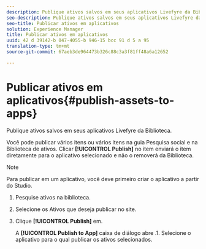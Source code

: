 ```yaml
---
description: Publique ativos salvos em seus aplicativos Livefyre da Biblioteca.
seo-description: Publique ativos salvos em seus aplicativos Livefyre da Biblioteca.
seo-title: Publicar ativos em aplicativos
solution: Experience Manager
title: Publicar ativos em aplicativos
uuid: 42 d 39142-b 047-4055-b 946-15 bcc 91 d 5 a 95
translation-type: tm+mt
source-git-commit: 67aeb3de964473b326c88c3a3f81ff48a6a12652

---
```



# Publicar ativos em aplicativos{#publish-assets-to-apps}

Publique ativos salvos em seus aplicativos Livefyre da Biblioteca.

Você pode publicar vários itens ou vários itens na guia Pesquisa social e na Biblioteca de ativos. Clicar **[!UICONTROL Publish]** no item enviará o item diretamente para o aplicativo selecionado e não o removerá da Biblioteca.

>[!NOTE]
>
>Para publicar em um aplicativo, você deve primeiro criar o aplicativo a partir do Studio.

1. Pesquise ativos na biblioteca.
1. Selecione os Ativos que deseja publicar no site.
1. Clique **[!UICONTROL Publish]** em.

   A **[!UICONTROL Publish to App]** caixa de diálogo abre .1. Selecione o aplicativo para o qual publicar os ativos selecionados.
